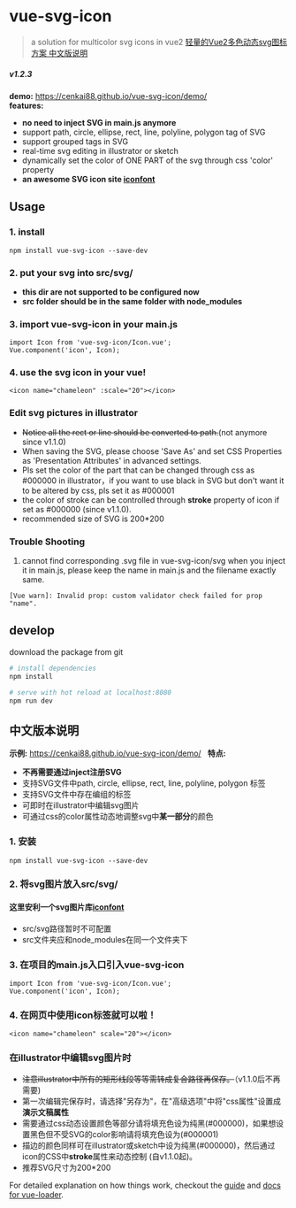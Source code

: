 # vue-svg-icon  
> a solution for multicolor svg icons in vue2
> [轻量的Vue2多色动态svg图标方案 中文版说明](#chineseversion)

##### v1.2.3 

**demo:** https://cenkai88.github.io/vue-svg-icon/demo/  
**features:** 
- **no need to inject SVG in main.js anymore**
- support path, circle, ellipse, rect, line, polyline, polygon tag of SVG
- support grouped tags in SVG
- real-time svg editing in illustrator or sketch
- dynamically set the color of ONE PART of the svg through css 'color' property  
- **an awesome SVG icon site [iconfont](http://www.iconfont.cn)**

## Usage
### 1. install
```
npm install vue-svg-icon --save-dev
```
### 2. put your svg into src/svg/
- **this dir are not supported to be configured now**  
- **src folder should be in the same folder with node_modules**

### 3. import vue-svg-icon in your main.js
```
import Icon from 'vue-svg-icon/Icon.vue';
Vue.component('icon', Icon);  
```
### 4. use the svg icon in your vue!
```
<icon name="chameleon" :scale="20"></icon>
```

### Edit svg pictures in illustrator
- ~~Notice all the rect or line should be converted to path.~~(not anymore since v1.1.0)   
- When saving the SVG, please choose 'Save As' and set CSS Properties as 'Presentation Attributes' in advanced settings.
- Pls set the color of the part that can be changed through css as #000000 in illustrator，if you want to use black in SVG but don't want it to be altered by css, pls set it as #000001
- the color of stroke can be controlled through **stroke** property of icon if set as #000000 (since v1.1.0).
- recommended size of SVG is 200*200

### Trouble Shooting
1. cannot find corresponding .svg file in vue-svg-icon/svg when you inject it in main.js, please keep the name in main.js and the filename exactly same.
```
[Vue warn]: Invalid prop: custom validator check failed for prop "name". 
```

## develop
download the package from git
``` bash
# install dependencies
npm install

# serve with hot reload at localhost:8080
npm run dev
```
  
## 中文版本说明
**示例:** https://cenkai88.github.io/vue-svg-icon/demo/  
**特点:** 
- **不再需要通过inject注册SVG**
- 支持SVG文件中path, circle, ellipse, rect, line, polyline, polygon 标签
- 支持SVG文件中存在编组的标签
- 可即时在illustrator中编辑svg图片
- 可通过css的color属性动态地调整svg中**某一部分**的颜色

### 1. 安装
```
npm install vue-svg-icon --save-dev
```

### 2. 将svg图片放入src/svg/
#### 这里安利一个svg图片库[iconfont](http://www.iconfont.cn/plus)
- src/svg路径暂时不可配置
- src文件夹应和node_modules在同一个文件夹下

### 3. 在项目的main.js入口引入vue-svg-icon
```
import Icon from 'vue-svg-icon/Icon.vue';
Vue.component('icon', Icon); 
```
### 4. 在网页中使用icon标签就可以啦！
```
<icon name="chameleon" scale="20"></icon>
```

### 在illustrator中编辑svg图片时
- ~~注意illustrator中所有的矩形线段等等需转成复合路径再保存。~~（v1.1.0后不再需要)
- 第一次编辑完保存时，请选择"另存为"，在"高级选项"中将"css属性"设置成**演示文稿属性**  
- 需要通过css动态设置颜色等部分请将填充色设为纯黑(#000000)，如果想设置黑色但不受SVG的color影响请将填充色设为(#000001)
- 描边的颜色同样可在illustrator或sketch中设为纯黑(#000000)，然后通过icon的CSS中**stroke**属性来动态控制 (自v1.1.0起)。
- 推荐SVG尺寸为200*200

For detailed explanation on how things work, checkout the [guide](http://vuejs-templates.github.io/webpack/) and [docs for vue-loader](http://vuejs.github.io/vue-loader).
